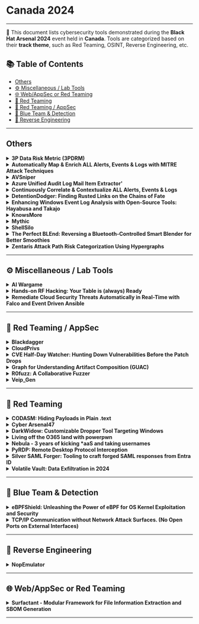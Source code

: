 # Canada 2024
---
📍 This document lists cybersecurity tools demonstrated during the **Black Hat Arsenal 2024** event held in **Canada**.
Tools are categorized based on their **track theme**, such as Red Teaming, OSINT, Reverse Engineering, etc.

## 📚 Table of Contents
- [Others](#others)
- [⚙️ Miscellaneous / Lab Tools](#⚙️-miscellaneous-lab-tools)
- [🌐 Web/AppSec or Red Teaming](#🌐-webappsec-or-red-teaming)
- [🔴 Red Teaming](#🔴-red-teaming)
- [🔴 Red Teaming / AppSec](#🔴-red-teaming-appsec)
- [🔵 Blue Team & Detection](#🔵-blue-team-detection)
- [🧠 Reverse Engineering](#🧠-reverse-engineering)
---
## Others
<details><summary><strong>3P Data Risk Metric (3PDRM)</strong></summary>

![Category: Others](https://img.shields.io/badge/Category:%20Others-lightgrey) ![Thomas Lee](https://img.shields.io/badge/Thomas%20Lee-informational)

🔗 **Link:** Not Available  
📝 **Description:** None

</details>

<details><summary><strong>Automatically Map & Enrich ALL Alerts, Events & Logs with MITRE Attack Techniques</strong></summary>

![Category: Others](https://img.shields.io/badge/Category:%20Others-lightgrey) ![Ezzeldin Tahoun](https://img.shields.io/badge/Ezzeldin%20Tahoun-informational) ![Lynn Hamida](https://img.shields.io/badge/Lynn%20Hamida-informational) ![Nidheesh Panchal](https://img.shields.io/badge/Nidheesh%20Panchal-informational) ![Kevin Shi](https://img.shields.io/badge/Kevin%20Shi-informational)

🔗 **Link:** Not Available  
📝 **Description:** Using Natural Language Processing models, enrich any alert with its relevant attack techniques.
The model detects the techniques using contextual, and situational awareness as well as its linguistic cyber expertise.
In real time this model can save your operations endless hours of tagging incidents with their mitre techniques.

</details>

<details><summary><strong>AVSniper</strong></summary>

![Category: Others](https://img.shields.io/badge/Category:%20Others-lightgrey) ![Helvio Junior](https://img.shields.io/badge/Helvio%20Junior-informational)

🔗 **Link:** Not Available  
📝 **Description:** 

</details>

<details><summary><strong>Azure Unified Audit Log Mail Item Extractor'</strong></summary>

![Category: Others](https://img.shields.io/badge/Category:%20Others-lightgrey) ![Richard Smith](https://img.shields.io/badge/Richard%20Smith-informational)

🔗 **Link:** Not Available  
📝 **Description:** 

</details>

<details><summary><strong>Continuously Correlate & Contextualize ALL Alerts, Events & Logs</strong></summary>

![Category: Others](https://img.shields.io/badge/Category:%20Others-lightgrey) ![Ezzeldin Tahoun](https://img.shields.io/badge/Ezzeldin%20Tahoun-informational) ![Lynn Hamida](https://img.shields.io/badge/Lynn%20Hamida-informational) ![Nidheesh Panchal](https://img.shields.io/badge/Nidheesh%20Panchal-informational) ![Kevin Shi](https://img.shields.io/badge/Kevin%20Shi-informational)

🔗 **Link:** Not Available  
📝 **Description:** Using correlation and clustering models, turn tons of alerts into mitre attack flows.
The model finds the attack flows, using its ability to evaluate alerts temporal proximity, kill chain sequentiality, shared entities and similar attributes to other alerts of interest, among others.
In real time this model can save your operations endless hours of correlating incidents and finding noteworthy attack flows, that if not detected in time would lead to breaches.

</details>

<details><summary><strong>DetentionDodger: Finding Rusted Links on the Chains of Fate</strong></summary>

![Category: Others](https://img.shields.io/badge/Category:%20Others-lightgrey) ![Bleon Proko](https://img.shields.io/badge/Bleon%20Proko-informational)

🔗 **Link:** Not Available  
📝 **Description:** None

</details>

<details><summary><strong>Enhancing Windows Event Log Analysis with Open-Source Tools: Hayabusa and Takajo</strong></summary>

![Category: Others](https://img.shields.io/badge/Category:%20Others-lightgrey) ![Fukusuke Takahashi](https://img.shields.io/badge/Fukusuke%20Takahashi-informational) ![Akira Nishikawa](https://img.shields.io/badge/Akira%20Nishikawa-informational)

🔗 **Link:** Not Available  
📝 **Description:** Windows Event Log analysis is crucial for detecting security incidents and understanding system activities in forensic investigations.
This session introduces two open-source tools from Yamato Security, a Japan-based security community founded by Zach Mathis.
Yamato Security developed Hayabusa and Takajo to enhance the speed and accuracy of Windows Event Log analysis.

Hayabusa leverages open-source Sigma rules to detect malicious activity in event logs, providing actionable insights.
Takajo complements this by parsing Hayabusa's JSONL output, enabling rapid triage and analysis of key forensic artifacts, further streamlining incident response workflows.
Together, these tools offer an integrated solution for Windows forensics, allowing for faster and more precise investigations.

Join us to explore their features, real-world use cases, and how they enhance forensic analysis of Windows environments using Sigma rules.

- https://github.com/Yamato-Security/hayabusa

- https://github.com/Yamato-Security/takajo

</details>

<details><summary><strong>KnowsMore</strong></summary>

![Category: Others](https://img.shields.io/badge/Category:%20Others-lightgrey) ![Helvio Junior](https://img.shields.io/badge/Helvio%20Junior-informational)

🔗 **Link:** [KnowsMore](https://github.com/helviojunior/knowsmore)  
📝 **Description:** KnowsMore is a swiss army knife tool for pentesting Microsoft Active Directory (NTLM Hashes, BloodHound, NTDS and DCSync)

</details>

<details><summary><strong>Mythic</strong></summary>

![Category: Others](https://img.shields.io/badge/Category:%20Others-lightgrey) ![Cody Thomas](https://img.shields.io/badge/Cody%20Thomas-informational)

🔗 **Link:** Not Available  
📝 **Description:** None

</details>

<details><summary><strong>ShellSilo</strong></summary>

![Category: Others](https://img.shields.io/badge/Category:%20Others-lightgrey) ![Tarek Ahmed](https://img.shields.io/badge/Tarek%20Ahmed-informational)

🔗 **Link:** Not Available  
📝 **Description:** None

</details>

<details><summary><strong>The Perfect BLEnd: Reversing a Bluetooth-Controlled Smart Blender for Better Smoothies</strong></summary>

![Category: Others](https://img.shields.io/badge/Category:%20Others-lightgrey) ![Ryan Mast](https://img.shields.io/badge/Ryan%20Mast-informational)

🔗 **Link:** Not Available  
📝 **Description:** 

</details>

<details><summary><strong>Zentaris Attack Path Risk Categorization Using Hypergraphs</strong></summary>

![Category: Others](https://img.shields.io/badge/Category:%20Others-lightgrey) ![Sai Sitharaman](https://img.shields.io/badge/Sai%20Sitharaman-informational)

🔗 **Link:** Not Available  
📝 **Description:** None

</details>

---
## ⚙️ Miscellaneous / Lab Tools
<details><summary><strong>AI Wargame</strong></summary>

![Category: ⚙️ Miscellaneous / Lab Tools](https://img.shields.io/badge/Category:%20⚙️%20Miscellaneous%20/%20Lab%20Tools-gray) ![Pedram Hayati](https://img.shields.io/badge/Pedram%20Hayati-informational)

🔗 **Link:** Not Available  
📝 **Description:** None

</details>

<details><summary><strong>Hands-on RF Hacking: Your Table is (always) Ready</strong></summary>

![Category: ⚙️ Miscellaneous / Lab Tools](https://img.shields.io/badge/Category:%20⚙️%20Miscellaneous%20/%20Lab%20Tools-gray) ![Paul Clark](https://img.shields.io/badge/Paul%20Clark-informational)

🔗 **Link:** Not Available  
📝 **Description:** None

</details>

<details><summary><strong>Remediate Cloud Security Threats Automatically in Real-Time with Falco and Event Driven Ansible</strong></summary>

![Category: ⚙️ Miscellaneous / Lab Tools](https://img.shields.io/badge/Category:%20⚙️%20Miscellaneous%20/%20Lab%20Tools-gray) ![Marat Salakhutdinov](https://img.shields.io/badge/Marat%20Salakhutdinov-informational) ![Aleksandr Varlamov](https://img.shields.io/badge/Aleksandr%20Varlamov-informational)

🔗 **Link:** Not Available  
📝 **Description:** None

</details>

---
## 🔴 Red Teaming / AppSec
<details><summary><strong>Blackdagger</strong></summary>

![Category: 🔴 Red Teaming / AppSec](https://img.shields.io/badge/Category:%20🔴%20Red%20Teaming%20/%20AppSec-red) ![Mahmut Erdem Ozgen](https://img.shields.io/badge/Mahmut%20Erdem%20Ozgen-informational) ![Ata Seren](https://img.shields.io/badge/Ata%20Seren-informational) ![Regaip Kurt](https://img.shields.io/badge/Regaip%20Kurt-informational)

🔗 **Link:** [Blackdagger](https://github.com/ErdemOzgen)  
📝 **Description:** Blackdagger is a cutting-edge automation tool designed for orchestrating complex workflows across DevOps, DevSecOps, MLOps, MLSecOps, and Continuous Automated Red Teaming (CART) environments. Utilizing a declarative YAML format, it allows for the definition of automation pipelines using a Directed Acyclic Graph (DAG), simplifying the management and execution of intricate workflows. With a focus on ease of use and versatility, Blackdagger features a built-in Web UI for managing, rerunning, and monitoring automation pipelines, alongside native Docker support for seamless integration within containerized environments.
https://github.com/ErdemOzgen/blackdagger
https://blackdagger.readthedocs.io/en/latest/

</details>

<details><summary><strong>CloudPrivs</strong></summary>

![Category: 🔴 Red Teaming / AppSec](https://img.shields.io/badge/Category:%20🔴%20Red%20Teaming%20/%20AppSec-red) ![Connor MacLeod](https://img.shields.io/badge/Connor%20MacLeod-informational)

🔗 **Link:** Not Available  
📝 **Description:** CloudPrivs is a tool to help you determine exactly what privileges are associated with a given set of cloud credentials. What makes CloudPrivs different that other similar tools is that it directly interrogates the cloud provider SDK to generate test cases, ensuring maximal coverage even when new cloud services are added. CloudPrivs also supports a robust plugin system making it simple to dynamically modify the generated test cases or insert custom tests.

</details>

<details><summary><strong>CVE Half-Day Watcher: Hunting Down Vulnerabilities Before the Patch Drops</strong></summary>

![Category: 🔴 Red Teaming / AppSec](https://img.shields.io/badge/Category:%20🔴%20Red%20Teaming%20/%20AppSec-red) ![Yakir Kadkoda](https://img.shields.io/badge/Yakir%20Kadkoda-informational) ![Mor Weinberger](https://img.shields.io/badge/Mor%20Weinberger-informational)

🔗 **Link:** Not Available  
📝 **Description:** Defenders and attackers often simplify vulnerabilities into '0-day' or '1-day' categories, neglecting the nuanced gray areas where attackers thrive. In this session, we'll explore critical flaws we've uncovered in the open-source vulnerability disclosure process and introduce our tool to detect open-source projects that are at risk from these flaws. We'll reveal how vulnerabilities can be exploited prior to receiving patches and official announcements, posing significant risks for users. Our comprehensive analysis of GitHub (including issues, pull requests, and commit messages) and NVD metadata will illuminate vulnerabilities that don't neatly fit into the conventional '0-day' or '1-day' classifications but instead fall into 'Half-Day' or '0.75-Day' periods – moments when vulnerabilities are known but not yet fully disclosed or patched. Furthermore, we'll spotlight the techniques employed to identify these vulnerabilities, showcasing various scenarios and vulnerabilities discovered through this method. During this session, we'll introduce an open-source tool designed to detect such vulnerabilities and emphasize the window of opportunity for attackers to exploit this information and develop exploits. Our objective is to aid practitioners in identifying and mitigating issues throughout their vulnerability disclosure lifecycle.

</details>

<details><summary><strong>Graph for Understanding Artifact Composition (GUAC)</strong></summary>

![Category: 🔴 Red Teaming / AppSec](https://img.shields.io/badge/Category:%20🔴%20Red%20Teaming%20/%20AppSec-red) ![Parth Patel](https://img.shields.io/badge/Parth%20Patel-informational)

🔗 **Link:** Not Available  
📝 **Description:** Graph for Understanding Artifact Composition (GUAC) is an open-source dependency management and security tool that looks across all first-party, third-party, and open-source software, aggregating the software security metadata into a high-fidelity graph database to locate, store, analyze, and correlate software artifact data.

The frequency of software attacks and increased use of open-source tooling have created a significant lack of confidence in the integrity and security of the software supply chain. Securing it can be a real headache when dealing with hundreds of pieces of software each with its own hundreds of dependencies and new vulnerabilities being discovered each day. GUAC responds by being the source of truth. GUAC can provide developers and security teams with a shared understanding of software knowledge gaps, compliance, and threat detection. It also is an effective tool for managing third-party risk and incident response.

With GUAC, users can establish connections and compliance in their software catalog, unveil gaps in software supply chain data, and enable threat detection and response. The tool ingests and analyzes software supply chain metadata from a myriad of internal and external sources and multiple common metadata document types, including:

- Software Bill of Materials (SBOMs) in both SPDX and CycloneDX formats and transforming them into data nodes and relationships,
providing insights into software and dependencies
- Ingesting and transforming SLSA and in-toto attestations into their constituent facts, offering crucial information about the provenance
and integrity of software components
- Being flexible and extensible to ingest data from local file systems, AWS S3, Google Cloud, OCI registries, and external package
repositories
- Embracing additional metadata and threat information from sources like the deps.dev and OSV APIs

GUAC provides seamless visibility across an organization's software ecosystem, easily integrating with existing tools.

</details>

<details><summary><strong>R0fuzz: A Collaborative Fuzzer</strong></summary>

![Category: 🔴 Red Teaming / AppSec](https://img.shields.io/badge/Category:%20🔴%20Red%20Teaming%20/%20AppSec-red) ![Season Cherian](https://img.shields.io/badge/Season%20Cherian-informational) ![Vishnu Dev T J Dev T J](https://img.shields.io/badge/Vishnu%20Dev%20T%20J%20Dev%20T%20J-informational) ![Vivek N J N J](https://img.shields.io/badge/Vivek%20N%20J%20N%20J-informational)

🔗 **Link:** Not Available  
📝 **Description:** Industrial control systems (ICS) are critical to national infrastructure, demanding robust security measures. "R0fuzz" is a collaborative fuzzing tool tailored for ICS environments, integrating diverse strategies to uncover vulnerabilities within key industrial protocols such as Modbus, Profinet, DNP3, OPC, BACnet, etc. This innovative approach enhances ICS resilience against emerging threats, providing a comprehensive testing framework beyond traditional fuzzing methods.

</details>

<details><summary><strong>Veip_Gen</strong></summary>

![Category: 🔴 Red Teaming / AppSec](https://img.shields.io/badge/Category:%20🔴%20Red%20Teaming%20/%20AppSec-red) ![Austin Norby](https://img.shields.io/badge/Austin%20Norby-informational)

🔗 **Link:** Not Available  
📝 **Description:** Veip_Gen is a scriptable, command-line based tool for generating vulnerable programs to support teaching and learning buffer overflow vulnerabilities. The capability uses well-known vulnerable functions with a configurable amount of stack space and buffer sizes to create unique, vulnerable programs as examples for exploitation.

The capability allows you to specify vulnerable functions such as strcpy, sprintf, gets, and more. In addition, the configurable stack size and buffer size introduces different amounts of stack space that needs to be overflowed to teach, or learn, about the conditions that make buffer overflows exploitable. In addition, there are currently two major types of exploitable programs that can be produced: vanilla and conditional. The vanilla buffer overflows are what you see when first learning to overwrite the EIP register and gain execution from the stack. This type is still configurable with stack and buffer sizes as well. Second, the conditional type lets you configure a condition that must be satisfied before being able to exploit the example, vulnerable program. Either, there must be a certain number of arguments present or there must be a series of bytes that must be matched in order to trigger the vulnerable code path.

Reducing the barrier to entry and education for complex, cyber security topics will increase the readiness and capability of the cyber security workforce writ large and this tool will help those both teaching and learning to better understand the buffer overflow exploits with an unlimited number of examples that can be created simply from the command-line.

</details>

---
## 🔴 Red Teaming
<details><summary><strong>CODASM: Hiding Payloads in Plain .text</strong></summary>

![Category: 🔴 Red Teaming](https://img.shields.io/badge/Category:%20🔴%20Red%20Teaming-red) ![Moritz Thomas](https://img.shields.io/badge/Moritz%20Thomas-informational)

🔗 **Link:** [CODASM: Hiding Payloads in Plain .text](https://github.com/NVISOsecurity/codasm)  
📝 **Description:** Sometimes we just can't afford the luxury of staging our C2 payloads but need to bring them along as part of the initial payload we deliver. This can become quite the challenge as modern AVs and EDRs feature some pretty sophisticated static and dynamic analysis strategies. One strategy, detection of high file entropy, proved to be an unexpected but annoying challenge we needed to overcome during an assessment. The specific EDR we faced just wouldn't let our binaries pass - so we went to find a solution.
This tool implements an approach to decrease a payload's entropy while increasing its size.

</details>

<details><summary><strong>Cyber Arsenal47</strong></summary>

![Category: 🔴 Red Teaming](https://img.shields.io/badge/Category:%20🔴%20Red%20Teaming-red) ![Simardeep Singh](https://img.shields.io/badge/Simardeep%20Singh-informational)

🔗 **Link:** Not Available  
📝 **Description:** Our project presents an innovative security suite engineered to revolutionize the landscape of security assessments. Developed primarily in GoLang, our toolkit boasts a comprehensive suite of modules crafted for various security assessment scenarios. Python serves as the orchestrator, seamlessly interfacing with the GoLang modules, thereby establishing a robust bridge between the user interface and the underlying functionality.
This tool empowers users with automated scanning capabilities, streamlining the process of identifying vulnerabilities across systems and networks.Through the combination of Python's versatility and GoLang's performance, our solution provides an efficient and effective means of conducting security assessments, catering to the evolving demands of cybersecurity professionals.
In summary, our Synergetic Security Suite represents a paradigm shift in security assessment methodologies, offering unparalleled efficiency and effectiveness through its fusion of Python and GoLang technologies.

</details>

<details><summary><strong>DarkWidow: Customizable Dropper Tool Targeting Windows</strong></summary>

![Category: 🔴 Red Teaming](https://img.shields.io/badge/Category:%20🔴%20Red%20Teaming-red) ![Soumyanil Biswas](https://img.shields.io/badge/Soumyanil%20Biswas-informational)

🔗 **Link:** [DarkWidow: Customizable Dropper Tool Targeting Windows](https://github.com/reveng007/DarkWidow)  
📝 **Description:** This is a Customizable Dropper Tool targeting Windows machine.

</details>

<details><summary><strong>Living off the O365 land with powerpwn</strong></summary>

![Category: 🔴 Red Teaming](https://img.shields.io/badge/Category:%20🔴%20Red%20Teaming-red) ![Michael Bargury](https://img.shields.io/badge/Michael%20Bargury-informational) ![Avishai Efrat](https://img.shields.io/badge/Avishai%20Efrat-informational)

🔗 **Link:** Not Available  
📝 **Description:** None

</details>

<details><summary><strong>Nebula - 3 years of kicking *aaS and taking usernames</strong></summary>

![Category: 🔴 Red Teaming](https://img.shields.io/badge/Category:%20🔴%20Red%20Teaming-red) ![Bleon Proko](https://img.shields.io/badge/Bleon%20Proko-informational)

🔗 **Link:** Not Available  
📝 **Description:** None

</details>

<details><summary><strong>PyRDP: Remote Desktop Protocol Interception</strong></summary>

![Category: 🔴 Red Teaming](https://img.shields.io/badge/Category:%20🔴%20Red%20Teaming-red) ![Olivier Bilodeau](https://img.shields.io/badge/Olivier%20Bilodeau-informational) ![Andréanne Bergeron](https://img.shields.io/badge/Andréanne%20Bergeron-informational)

🔗 **Link:** Not Available  
📝 **Description:** None

</details>

<details><summary><strong>Silver SAML Forger: Tooling to craft forged SAML responses from Entra ID</strong></summary>

![Category: 🔴 Red Teaming](https://img.shields.io/badge/Category:%20🔴%20Red%20Teaming-red) ![Eric Woodruff](https://img.shields.io/badge/Eric%20Woodruff-informational) ![Tomer Nahum](https://img.shields.io/badge/Tomer%20Nahum-informational)

🔗 **Link:** Not Available  
📝 **Description:** Silver SAML Forger is a tool developed to PoC SAML response forging, also known as Silver SAML and Golden SAML attacks, against applications federated to Entra ID for authentication using the SAML standard. The tool goes along with research into the vulnerabilities that can present in cloud identity providers, such as Entra ID, where if an attacker has access to the private key material Entra ID uses for SAML response signing, that the target applications may be susceptible to these forging attacks.

While Entra ID protects the private key if generated internally, as it cannot be exported, in the real-world organizations follow bad habits that may leave sensitive private key material available to an attacker. These sorts of habits have been observed by the research team that developed the Silver SAML Forger. Using this tool in combination with tools such as Burp Suite, you can demonstrate forging access to a target application. If the application supports certain types of SAML integrations, the identity provider will have no visibility into the authentication – you could think of these attacks as Kerberos Golden-ticket type attacks.

The tool requires the signing certificate to use, the username that is target for impersonation, and some basic federation information about the target application that can be derived from a few different methods.

</details>

<details><summary><strong>Volatile Vault: Data Exfiltration in 2024</strong></summary>

![Category: 🔴 Red Teaming](https://img.shields.io/badge/Category:%20🔴%20Red%20Teaming-red) ![Patrick Eisenschmidt](https://img.shields.io/badge/Patrick%20Eisenschmidt-informational) ![Moritz Thomas](https://img.shields.io/badge/Moritz%20Thomas-informational)

🔗 **Link:** Not Available  
📝 **Description:** None

</details>

---
## 🔵 Blue Team & Detection
<details><summary><strong>eBPFShield: Unleashing the Power of eBPF for OS Kernel Exploitation and Security</strong></summary>

![Category: 🔵 Blue Team & Detection](https://img.shields.io/badge/Category:%20🔵%20Blue%20Team%20&%20Detection-cyan) ![Sagar Bhure](https://img.shields.io/badge/Sagar%20Bhure-informational)

🔗 **Link:** Not Available  
📝 **Description:** Are you looking for an advanced tool that can help you detect and prevent sophisticated exploits on your systems? Look no further than eBPFShield. Let's take a technical look at some of the capabilities of this powerful technology:

DNS monitoring feature is particularly useful for detecting DNS tunneling, a technique used by attackers to bypass network security measures. By monitoring DNS queries, eBPFShield can help detect and block these attempts before any damage is done.

IP-Intelligence feature allows you to monitor outbound connections and check them against threat intelligence lists. This helps prevent command-and-control (C2) communications, a common tactic used by attackers to control compromised systems. By blocking outbound connections to known C2 destinations, eBPFShield can prevent attackers from exfiltrating sensitive data or delivering additional payloads to your system.

eBPFShield Machine Learning feature, you can develop and run advanced machine learning algorithms entirely in eBPF. We demonstrate a flow-based network intrusion detection system(IDS) based on machine learning entirely in eBPF. Our solution uses a decision tree and decides for each packet whether it is malicious or not, considering the entire previous context of the network flow.

eBPFShield Forensics helps address Linux security issues by analyzing system calls and kernel events to detect possible code injection into another process. It can also help identify malicious files and processes that may have been introduced to your system, allowing you to remediate any security issues quickly and effectively.

During the session, we'll delve deeper into these features and demonstrate how eBPFShield can help you protect your systems against even the most advanced threats.

</details>

<details><summary><strong>TCP/IP Communication without Network Attack Surfaces. (No Open Ports on External Interfaces)</strong></summary>

![Category: 🔵 Blue Team & Detection](https://img.shields.io/badge/Category:%20🔵%20Blue%20Team%20&%20Detection-cyan) ![Colin Constable](https://img.shields.io/badge/Colin%20Constable-informational) ![Xavier Chathavong](https://img.shields.io/badge/Xavier%20Chathavong-informational)

🔗 **Link:** Not Available  
📝 **Description:** None

</details>

---
## 🧠 Reverse Engineering
<details><summary><strong>NopEmulator</strong></summary>

![Category: 🧠 Reverse Engineering](https://img.shields.io/badge/Category:%20🧠%20Reverse%20Engineering-orange) ![Austin Norby](https://img.shields.io/badge/Austin%20Norby-informational)

🔗 **Link:** Not Available  
📝 **Description:** None

</details>

---
## 🌐 Web/AppSec or Red Teaming
<details><summary><strong>Surfactant - Modular Framework for File Information Extraction and SBOM Generation</strong></summary>

![Category: 🌐 Web/AppSec or Red Teaming](https://img.shields.io/badge/Category:%20🌐%20Web/AppSec%20or%20Red%20Teaming-blue) ![Ryan Mast](https://img.shields.io/badge/Ryan%20Mast-informational)

🔗 **Link:** Not Available  
📝 **Description:** Surfactant is a modular framework for extracting information from filesystems, primarily for generating an SBOM (Software Bill of Materials). The information extracted can then be used to identify the various vendors or libraries associated with a file, and establish relationships between files. The resulting SBOM can be used for system level impact analysis (such as for IoT, Smart Grid, or ICS devices) of vulnerabilities, and the information gathered can be used to help inform what files to focus on for manual analysis.

Several recently added features will be demonstrated, including functionality for helping visualize the contents of a file system and the relationships between files. The initial results from integrating new methods to identify the package that files (compiled binaries or scripts) belong to will also be discussed.

</details>

---
